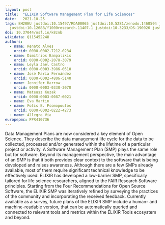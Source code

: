```yaml
---
layout: post
title:  "ELIXIR Software Management Plan for Life Sciences"
date:   2021-10-25
tags: BH20EU justdoi:10.15497/RDA00065 justdoi:10.5281/zenodo.1460504 justdoi:10.1093/bioinformatics/btt113
  justdoi:10.12688/f1000research.11407.1 justdoi:10.3233/DS-190026 justdoi:10.1038/sdata.2016.18
doi: 10.37044/osf.io/k8znb
wikidata: Q115452248
authors:
  - name: Renato Alves
    orcid: 0000-0002-7212-0234
  - name: Dimitrios Bampalikis
    orcid: 0000-0002-2078-3079
  - name: Leyla Jael Castro
    orcid: 0000-0003-3986-0510
  - name: José María Fernández
    orcid: 0000-0002-4806-5140
  - name: Jennifer Harrow
    orcid: 0000-0003-0338-3070
  - name: Mateusz Kuzak
    orcid: 0000-0003-0087-6021
  - name: Eva Martin
  - name: Fotis E. Psomopoulos
    orcid: 0000-0002-0222-4273
  - name: Allegra Via
europepmc: PPR410736
---
```


Data Management Plans are now considered a key element of Open Science. They describe the data management life cycle for the data to be collected, processed and/or generated
within the lifetime of a particular project or activity. A Software Management Plan (SMP) plays the same role but for software. Beyond its management perspective, the main
advantage of an SMP is that it both provides clear context to the software that is being developed and raises awareness. Although there are a few SMPs already available,
most of them require significant technical knowledge to be effectively used. ELIXIR has developed a low-barrier SMP, specifically tailored for life science researchers,
aligned to the FAIR Research Software principles. Starting from the Four Recommendations for Open Source Software, the ELIXIR SMP was iteratively refined by surveying
the practices of the community and incorporating the received feedback. Currently available as a survey, future plans of the ELIXIR SMP include a human- and
machine-readable version, that can be automatically queried and connected to relevant tools and metrics within the ELIXIR Tools ecosystem and beyond.


